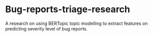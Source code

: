 # Bug-reports-triage-research

A research on using BERTopic topic modelling to extract features on predicting severity level of bug reports. 
